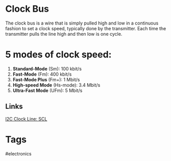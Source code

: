 # Clock Bus

The clock bus is a wire that is simply pulled high and low in a continuous fashion to set a clock speed, typically done by the transmitter. Each time the transmitter pulls the line high and then low is one cycle.  

# 5 modes of clock speed:
1. **Standard-Mode** (Sm): 100 kbit/s
2. **Fast-Mode** (Fm): 400 kbit/s
3. **Fast-Mode Plus** (Fm+): 1 Mbit/s
4. **High-speed Mode** (Hs-mode): 3.4 Mbit/s
5. **Ultra-Fast Mode** (UFm): 5 Mbit/s

## Links
[I2C Clock Line: SCL ](../202112050607/README.md)

# Tags
#electronics
